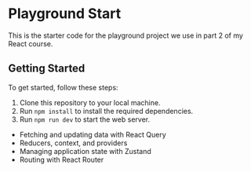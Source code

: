 # Playground Start

This is the starter code for the playground project we use in part 2 of my React course. 

## Getting Started

To get started, follow these steps:

1. Clone this repository to your local machine.
2. Run `npm install` to install the required dependencies.
3. Run `npm run dev` to start the web server. 


- Fetching and updating data with React Query
- Reducers, context, and providers
- Managing application state with Zustand
- Routing with React Router 


